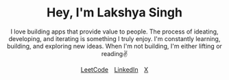 <div align="center">
  <h1>Hey, I'm Lakshya Singh</h1>
</div>
<p align="center">
    I love building apps that provide value to people. The process of ideating, developing, and iterating is something I truly enjoy. I'm constantly learning, building, and exploring new ideas. When I'm not building, I'm either lifting or reading✌️
</p>
<div align="center">
  <ul style="list-style: none; padding: 0;">
    <li style="display: inline; margin-right: 10px;">
      <a href="https://leetcode.com/u/lakshh113/" target="_blank">LeetCode</a>
    </li>
    <li style="display: inline; margin-right: 10px;">
      <a href="https://www.linkedin.com/in/lakshya-singh-bb1886230/" target="_blank">LinkedIn</a>
    </li>
    <li style="display: inline;">
      <a href="https://x.com/lakshh113" target="_blank">X</a>
    </li>
  </ul>
</div>

